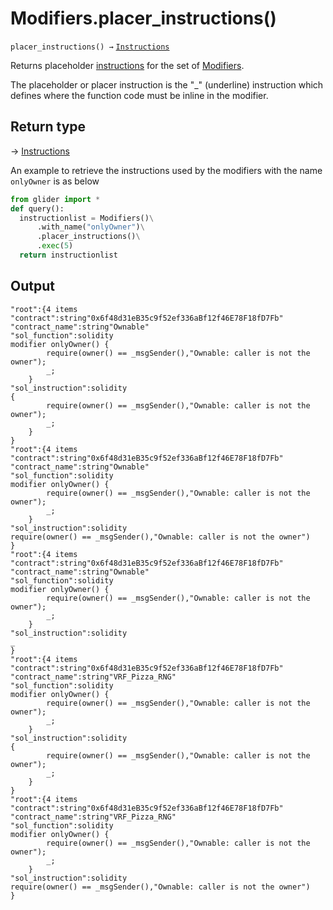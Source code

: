# Modifiers.placer\_instructions()

`placer_instructions() →` [`Instructions`](../../instructions/)

Returns placeholder [instructions](../../instructions/) for the set of [Modifiers](./).

The placeholder or placer instruction is the "\_" (underline) instruction which defines where the function code must be inline in the modifier.

## Return type

→ [Instructions](../../instructions/)

An example to retrieve the instructions used by the modifiers with the name `onlyOwner` is as below

```python
from glider import *
def query():
  instructionlist = Modifiers()\
      .with_name("onlyOwner")\
      .placer_instructions()\
      .exec(5)
  return instructionlist
```

## Output

```solidity
"root":{4 items
"contract":string"0x6f48d31eB35c9f52ef336aBf12f46E78F18fD7Fb"
"contract_name":string"Ownable"
"sol_function":solidity
modifier onlyOwner() {
        require(owner() == _msgSender(),"Ownable: caller is not the owner");
        _;
    }
"sol_instruction":solidity
{
        require(owner() == _msgSender(),"Ownable: caller is not the owner");
        _;
    }
}
"root":{4 items
"contract":string"0x6f48d31eB35c9f52ef336aBf12f46E78F18fD7Fb"
"contract_name":string"Ownable"
"sol_function":solidity
modifier onlyOwner() {
        require(owner() == _msgSender(),"Ownable: caller is not the owner");
        _;
    }
"sol_instruction":solidity
require(owner() == _msgSender(),"Ownable: caller is not the owner")
}
"root":{4 items
"contract":string"0x6f48d31eB35c9f52ef336aBf12f46E78F18fD7Fb"
"contract_name":string"Ownable"
"sol_function":solidity
modifier onlyOwner() {
        require(owner() == _msgSender(),"Ownable: caller is not the owner");
        _;
    }
"sol_instruction":solidity
_
}
"root":{4 items
"contract":string"0x6f48d31eB35c9f52ef336aBf12f46E78F18fD7Fb"
"contract_name":string"VRF_Pizza_RNG"
"sol_function":solidity
modifier onlyOwner() {
        require(owner() == _msgSender(),"Ownable: caller is not the owner");
        _;
    }
"sol_instruction":solidity
{
        require(owner() == _msgSender(),"Ownable: caller is not the owner");
        _;
    }
}
"root":{4 items
"contract":string"0x6f48d31eB35c9f52ef336aBf12f46E78F18fD7Fb"
"contract_name":string"VRF_Pizza_RNG"
"sol_function":solidity
modifier onlyOwner() {
        require(owner() == _msgSender(),"Ownable: caller is not the owner");
        _;
    }
"sol_instruction":solidity
require(owner() == _msgSender(),"Ownable: caller is not the owner")
}

```
